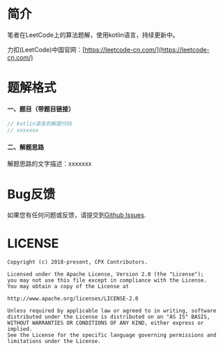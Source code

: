 # 简介

笔者在LeetCode上的算法题解，使用kotlin语言，持续更新中。

力扣(LeetCode)中国官网：[https://leetcode-cn.com/](https://leetcode-cn.com/)

# 题解格式

#### 一、题目（带题目链接）

```kotlin
// kotlin语言的解题代码
// xxxxxxx
```

####  二、解题思路

解题思路的文字描述：xxxxxxx

# Bug反馈

如果您有任何问题或反馈，请提交到[Github Issues](https://github.com/wkxjc/Kotlin-leetcode/issues).

# LICENSE

    Copyright (c) 2018-present, CPX Contributors.
    
    Licensed under the Apache License, Version 2.0 (the "License");
    you may not use this file except in compliance with the License.
    You may obtain a copy of the License at
    
    http://www.apache.org/licenses/LICENSE-2.0
    
    Unless required by applicable law or agreed to in writing, software
    distributed under the License is distributed on an "AS IS" BASIS,
    WITHOUT WARRANTIES OR CONDITIONS OF ANY KIND, either express or implied.
    See the License for the specific language governing permissions and
    limitations under the License.
